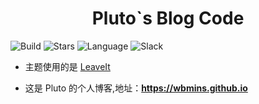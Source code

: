 # <center>Pluto`s Blog Code</center>

![Build](https://github.com/wbmins/Hugo/workflows/build/badge.svg)
![Stars](https://img.shields.io/github/stars/wbmins/blog.svg)
![Language](https://img.shields.io/badge/framework-hugo-orange.svg)
![Slack](https://img.shields.io/badge/slack-996icu-green.svg?style=flat-square)

- 主题使用的是 [LeaveIt](https://github.com/liuzc/LeaveIt)

- 这是 Pluto 的个人博客,地址：**<https://wbmins.github.io>**
